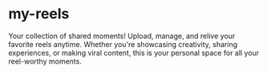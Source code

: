 # my-reels
 Your collection of shared moments! Upload, manage, and relive your favorite reels anytime. Whether you're showcasing creativity, sharing experiences, or making viral content, this is your personal space for all your reel-worthy moments.
